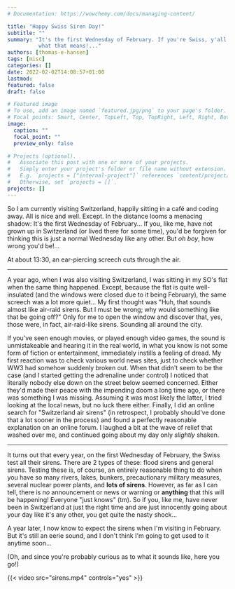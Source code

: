 ```yaml
---
# Documentation: https://wowchemy.com/docs/managing-content/

title: "Happy Swiss Siren Day!"
subtitle: ""
summary: "It's the first Wednesday of February. If you're Swiss, y'all know
          what that means!..."
authors: [thomas-e-hansen]
tags: [misc]
categories: []
date: 2022-02-02T14:08:57+01:00
lastmod:
featured: false
draft: false

# Featured image
# To use, add an image named `featured.jpg/png` to your page's folder.
# Focal points: Smart, Center, TopLeft, Top, TopRight, Left, Right, BottomLeft, Bottom, BottomRight.
image:
  caption: ""
  focal_point: ""
  preview_only: false

# Projects (optional).
#   Associate this post with one or more of your projects.
#   Simply enter your project's folder or file name without extension.
#   E.g. `projects = ["internal-project"]` references `content/project/deep-learning/index.md`.
#   Otherwise, set `projects = []`.
projects: []
---
```


So I am currently visiting Switzerland, happily sitting in a café and coding
away. All is nice and well. Except. In the distance looms a menacing shadow:
It's the first Wednesday of February... If you, like me, have not grown up in
Switzerland (or lived there for some time), you'd be forgiven for thinking this
is just a normal Wednesday like any other. But _oh boy_, how wrong you'd be!...

At about 13:30, an ear-piercing screech cuts through the air.

-----

A year ago, when I was also visiting Switzerland, I was sitting in my SO's flat
when the same thing happened. Except, because the flat is quite well-insulated
(and the windows were closed due to it being February), the same screech was a
lot more quiet... My first thought was "Huh, that sounds almost like air-raid
sirens. But I must be wrong; why would something like that be going off?" Only
for me to open the window and discover that, yes, those were, in fact,
air-raid-like sirens. Sounding all around the city.

If you've seen enough movies, or played enough video games, the sound is
unmistakeable and hearing it in the real world, in what you know is not some
form of fiction or entertainment, immediately instills a feeling of dread. My
first reaction was to check various world news sites, just to check whether WW3
had somehow suddenly broken out. When that didn't seem to be the case (and I
started getting the adrenaline under control) I noticed that literally nobody
else down on the street below seemed concerned. Either they'd made their peace
with the impending doom a long time ago, or there was something I was missing.
Assuming it was most likely the latter, I tried looking at the local news, but
no luck there either. Finally, I did an online search for "Switzerland air
sirens" (in retrospect, I probably should've done that a lot sooner in the
process) and found a perfectly reasonable explanation on an online forum. I
laughed a bit at the wave of relief that washed over me, and continued going
about my day only _slightly_ shaken.

-----

It turns out that every year, on the first Wednesday of February, the Swiss test
all their sirens. There are 2 types of these: flood sirens and general sirens.
Testing these is, of course, an entirely reasonable thing to do when you have so
many rivers, lakes, bunkers, precautionary military measures, several nuclear
power plants, and **lots of sirens**. However, as far as I can tell, there is
_no_ announcement or news or warning or **anything** that this will be
happening! Everyone "just knows" (tm). So if you, like me, have never been in
Switzerland at just the right time and are just innocently going about your day
like it's any other, you get quite the nasty shock...

A year later, I now know to expect the sirens when I'm visiting in February. But
it's still an eerie sound, and I don't think I'm going to get used to it anytime
soon...

(Oh, and since you're probably curious as to what it sounds like, here you go!)

{{< video src="sirens.mp4" controls="yes" >}}

